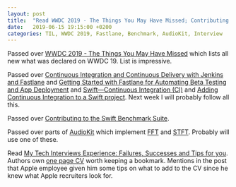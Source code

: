 ```yaml
---
layout: post
title:  "Read WWDC 2019 - The Things You May Have Missed; Contributing to the Swift Benchmark Suite"
date:   2019-06-15 19:15:00 +0200
categories: TIL, WWDC 2019, Fastlane, Benchmark, AudioKit, Interview
---
```

Passed over [WWDC 2019 - The Things You May Have Missed](https://patrickbalestra.com/blog/2019/06/07/wwdc-2019-the-things-you-may-have-missed.html) which lists all new what was declared on WWDC 19. List is impressive.

Passed over [Continuous Integration and Continuous Delivery with Jenkins and Fastlane](https://www.appcoda.com/ci-cd-jenkins-fastlane/) and [Getting Started with Fastlane for Automating Beta Testing and App Deployment](https://www.appcoda.com/fastlane-introduction/) and [Swift—Continuous Integration (CI)](https://medium.com/@luisfmachado/swift-continuous-integration-ci-6d069bd54ab2) and [Adding Continuous Integration to a Swift project](https://medium.com/@johnsundell/adding-continuous-integration-to-a-swift-project-4c99252eedb0). Next week I will probably follow all this.

Passed over [Contributing to the Swift Benchmark Suite](https://patrickbalestra.com/blog/2018/11/12/contributing-to-the-swift-benchmark-suite.html).

Passed over parts of [AudioKit](https://github.com/AudioKit/AudioKit) which implement [FFT](https://github.com/AudioKit/AudioKit/tree/79cebe3ff8acc64e743b9e9536693c193e478eb4/AudioKit/Core/Soundpipe/lib/kissfft) and [STFT](https://github.com/AudioKit/AudioKitArchive/blob/master/AudioKit/Operations/Analysis/AKTrackedFrequency.h). Probably will use one of these.

Read [My Tech Interviews Experience: Failures, Successes and Tips for you](https://patrickbalestra.com/blog/2018/08/06/my-tech-interviews-experience.html). Authors own [one page CV](https://patrickbalestra.com/CV.pdf) worth keeping a bookmark. Mentions in the post that Apple employee given him some tips on what to add to the CV since he knew what Apple recruiters look for.
